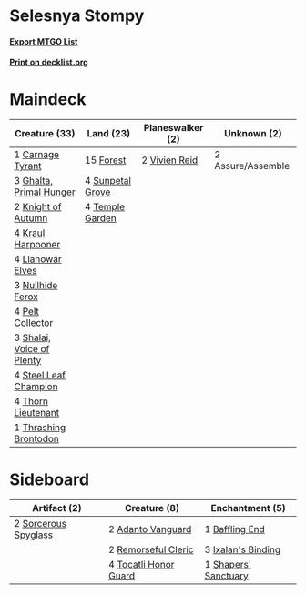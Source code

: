 # Selesnya Stompy

#### [Export MTGO List](../collection/Selesnya%20Stompy/Selesnya%20Stompy.txt)
#### [Print on decklist.org](http://decklist.org/?deckmain=2%09Assure/Assemble%0A1%09Carnage%20Tyrant%0A15%09Forest%0A3%09Ghalta,%20Primal%20Hunger%0A2%09Knight%20of%20Autumn%0A4%09Kraul%20Harpooner%0A4%09Llanowar%20Elves%0A3%09Nullhide%20Ferox%0A4%09Pelt%20Collector%0A3%09Shalai,%20Voice%20of%20Plenty%0A4%09Steel%20Leaf%20Champion%0A4%09Sunpetal%20Grove%0A4%09Temple%20Garden%0A4%09Thorn%20Lieutenant%0A1%09Thrashing%20Brontodon%0A2%09Vivien%20Reid&deckside=2%09Adanto%20Vanguard%0A1%09Baffling%20End%0A3%09Ixalan's%20Binding%0A2%09Remorseful%20Cleric%0A1%09Shapers'%20Sanctuary%0A2%09Sorcerous%20Spyglass%0A4%09Tocatli%20Honor%20Guard)
# Maindeck

|                                           Creature (33)                                            |                                         Land (23)                                         |                                    Planeswalker (2)                                    |   Unknown (2)   |
|----------------------------------------------------------------------------------------------------|-------------------------------------------------------------------------------------------|----------------------------------------------------------------------------------------|-----------------|
|1 [Carnage Tyrant](http://gatherer.wizards.com/Pages/Card/Details.aspx?multiverseid=435334)         |15 [Forest](http://gatherer.wizards.com/Pages/Card/Details.aspx?multiverseid=439605)       |2 [Vivien Reid](http://gatherer.wizards.com/Pages/Card/Details.aspx?multiverseid=447344)|2 Assure/Assemble|
|3 [Ghalta, Primal Hunger](http://gatherer.wizards.com/Pages/Card/Details.aspx?multiverseid=439787)  |4 [Sunpetal Grove](http://gatherer.wizards.com/Pages/Card/Details.aspx?multiverseid=420946)|                                                                                        |                 |
|2 [Knight of Autumn](http://gatherer.wizards.com/Pages/Card/Details.aspx?multiverseid=452933)       |4 [Temple Garden](http://gatherer.wizards.com/Pages/Card/Details.aspx?multiverseid=405112) |                                                                                        |                 |
|4 [Kraul Harpooner](http://gatherer.wizards.com/Pages/Card/Details.aspx?multiverseid=452886)        |                                                                                           |                                                                                        |                 |
|4 [Llanowar Elves](http://gatherer.wizards.com/Pages/Card/Details.aspx?multiverseid=413717)         |                                                                                           |                                                                                        |                 |
|3 [Nullhide Ferox](http://gatherer.wizards.com/Pages/Card/Details.aspx?multiverseid=452888)         |                                                                                           |                                                                                        |                 |
|4 [Pelt Collector](http://gatherer.wizards.com/Pages/Card/Details.aspx?multiverseid=452891)         |                                                                                           |                                                                                        |                 |
|3 [Shalai, Voice of Plenty](http://gatherer.wizards.com/Pages/Card/Details.aspx?multiverseid=442923)|                                                                                           |                                                                                        |                 |
|4 [Steel Leaf Champion](http://gatherer.wizards.com/Pages/Card/Details.aspx?multiverseid=443070)    |                                                                                           |                                                                                        |                 |
|4 [Thorn Lieutenant](http://gatherer.wizards.com/Pages/Card/Details.aspx?multiverseid=447339)       |                                                                                           |                                                                                        |                 |
|1 [Thrashing Brontodon](http://gatherer.wizards.com/Pages/Card/Details.aspx?multiverseid=439805)    |                                                                                           |                                                                                        |                 |


# Sideboard

|                                         Artifact (2)                                          |                                          Creature (8)                                          |                                        Enchantment (5)                                        |
|-----------------------------------------------------------------------------------------------|------------------------------------------------------------------------------------------------|-----------------------------------------------------------------------------------------------|
|2 [Sorcerous Spyglass](http://gatherer.wizards.com/Pages/Card/Details.aspx?multiverseid=435407)|2 [Adanto Vanguard](http://gatherer.wizards.com/Pages/Card/Details.aspx?multiverseid=435152)    |1 [Baffling End](http://gatherer.wizards.com/Pages/Card/Details.aspx?multiverseid=439658)      |
|                                                                                               |2 [Remorseful Cleric](http://gatherer.wizards.com/Pages/Card/Details.aspx?multiverseid=447169)  |3 [Ixalan's Binding](http://gatherer.wizards.com/Pages/Card/Details.aspx?multiverseid=435168)  |
|                                                                                               |4 [Tocatli Honor Guard](http://gatherer.wizards.com/Pages/Card/Details.aspx?multiverseid=435194)|1 [Shapers' Sanctuary](http://gatherer.wizards.com/Pages/Card/Details.aspx?multiverseid=435362)|

